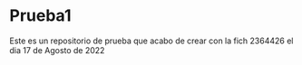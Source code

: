 # Prueba1
Este es un repositorio de prueba que acabo de crear con la fich 2364426 el dia 17 de Agosto de 2022

